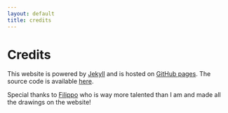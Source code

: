 ```yaml
---
layout: default
title: credits
---
```

# Credits

This website is powered by [Jekyll](https://jekyllrb.com/) and is hosted on
[GitHub pages](https://pages.github.com/).
The source code is available [here](https://github.com/giuppep/giuppep.github.io).

Special thanks to [Filippo](https://instagram.com/_swi.pap_?igshid=MzRlODBiNWFlZA==)
who is way more talented than I am and made all the drawings on the website!

